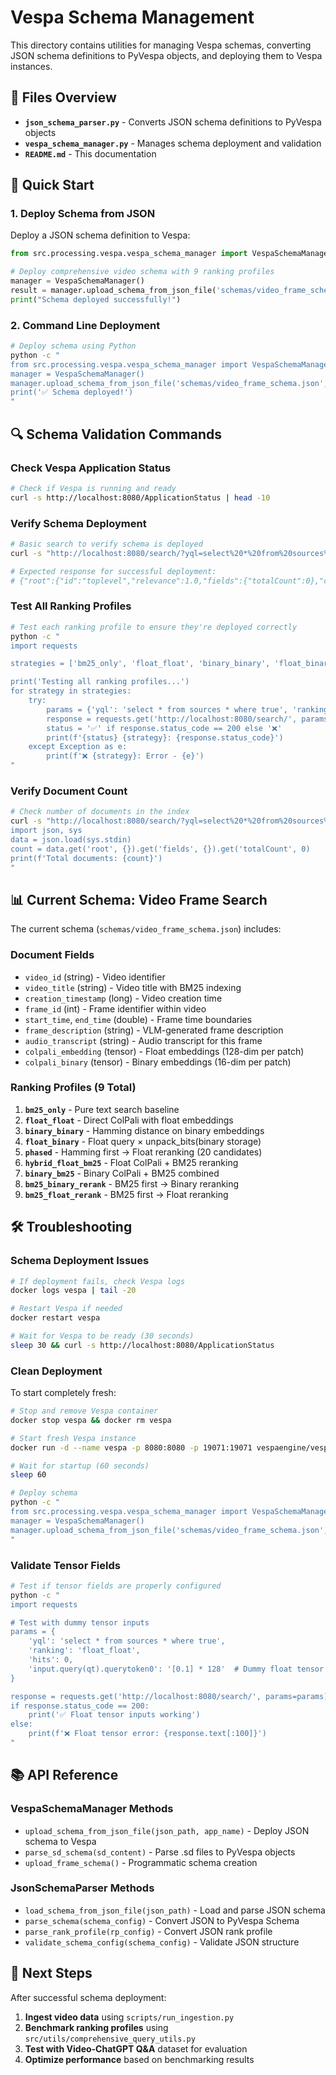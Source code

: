 # Vespa Schema Management

This directory contains utilities for managing Vespa schemas, converting JSON schema definitions to PyVespa objects, and deploying them to Vespa instances.

## 📁 Files Overview

- **`json_schema_parser.py`** - Converts JSON schema definitions to PyVespa objects
- **`vespa_schema_manager.py`** - Manages schema deployment and validation
- **`README.md`** - This documentation

## 🚀 Quick Start

### 1. Deploy Schema from JSON

Deploy a JSON schema definition to Vespa:

```python
from src.processing.vespa.vespa_schema_manager import VespaSchemaManager

# Deploy comprehensive video schema with 9 ranking profiles
manager = VespaSchemaManager()
result = manager.upload_schema_from_json_file('schemas/video_frame_schema.json', 'videosearch')
print("Schema deployed successfully!")
```

### 2. Command Line Deployment

```bash
# Deploy schema using Python
python -c "
from src.processing.vespa.vespa_schema_manager import VespaSchemaManager
manager = VespaSchemaManager()
manager.upload_schema_from_json_file('schemas/video_frame_schema.json', 'videosearch')
print('✅ Schema deployed!')
"
```

## 🔍 Schema Validation Commands

### Check Vespa Application Status

```bash
# Check if Vespa is running and ready
curl -s http://localhost:8080/ApplicationStatus | head -10
```

### Verify Schema Deployment

```bash
# Basic search to verify schema is deployed
curl -s "http://localhost:8080/search/?yql=select%20*%20from%20sources%20*%20where%20true&hits=0"

# Expected response for successful deployment:
# {"root":{"id":"toplevel","relevance":1.0,"fields":{"totalCount":0},"coverage":{"coverage":100,"documents":0,"full":true,"nodes":1,"results":1,"resultsFull":1}}}
```

### Test All Ranking Profiles

```bash
# Test each ranking profile to ensure they're deployed correctly
python -c "
import requests

strategies = ['bm25_only', 'float_float', 'binary_binary', 'float_binary', 'phased', 'hybrid_float_bm25', 'binary_bm25', 'bm25_binary_rerank', 'bm25_float_rerank']

print('Testing all ranking profiles...')
for strategy in strategies:
    try:
        params = {'yql': 'select * from sources * where true', 'ranking': strategy, 'hits': 0}
        response = requests.get('http://localhost:8080/search/', params=params)
        status = '✅' if response.status_code == 200 else '❌'
        print(f'{status} {strategy}: {response.status_code}')
    except Exception as e:
        print(f'❌ {strategy}: Error - {e}')
"
```

### Verify Document Count

```bash
# Check number of documents in the index
curl -s "http://localhost:8080/search/?yql=select%20*%20from%20sources%20*%20where%20true&hits=0" | python -c "
import json, sys
data = json.load(sys.stdin)
count = data.get('root', {}).get('fields', {}).get('totalCount', 0)
print(f'Total documents: {count}')
"
```

## 📊 Current Schema: Video Frame Search

The current schema (`schemas/video_frame_schema.json`) includes:

### Document Fields
- `video_id` (string) - Video identifier
- `video_title` (string) - Video title with BM25 indexing
- `creation_timestamp` (long) - Video creation time
- `frame_id` (int) - Frame identifier within video
- `start_time`, `end_time` (double) - Frame time boundaries
- `frame_description` (string) - VLM-generated frame description
- `audio_transcript` (string) - Audio transcript for this frame
- `colpali_embedding` (tensor<float>) - Float embeddings (128-dim per patch)
- `colpali_binary` (tensor<int8>) - Binary embeddings (16-dim per patch)

### Ranking Profiles (9 Total)

1. **`bm25_only`** - Pure text search baseline
2. **`float_float`** - Direct ColPali with float embeddings
3. **`binary_binary`** - Hamming distance on binary embeddings
4. **`float_binary`** - Float query × unpack_bits(binary storage)
5. **`phased`** - Hamming first → Float reranking (20 candidates)
6. **`hybrid_float_bm25`** - Float ColPali + BM25 reranking
7. **`binary_bm25`** - Binary ColPali + BM25 combined
8. **`bm25_binary_rerank`** - BM25 first → Binary reranking
9. **`bm25_float_rerank`** - BM25 first → Float reranking

## 🛠️ Troubleshooting

### Schema Deployment Issues

```bash
# If deployment fails, check Vespa logs
docker logs vespa | tail -20

# Restart Vespa if needed
docker restart vespa

# Wait for Vespa to be ready (30 seconds)
sleep 30 && curl -s http://localhost:8080/ApplicationStatus
```

### Clean Deployment

To start completely fresh:

```bash
# Stop and remove Vespa container
docker stop vespa && docker rm vespa

# Start fresh Vespa instance
docker run -d --name vespa -p 8080:8080 -p 19071:19071 vespaengine/vespa

# Wait for startup (60 seconds)
sleep 60

# Deploy schema
python -c "
from src.processing.vespa.vespa_schema_manager import VespaSchemaManager
manager = VespaSchemaManager()
manager.upload_schema_from_json_file('schemas/video_frame_schema.json', 'videosearch')
"
```

### Validate Tensor Fields

```bash
# Test if tensor fields are properly configured
python -c "
import requests

# Test with dummy tensor inputs
params = {
    'yql': 'select * from sources * where true',
    'ranking': 'float_float',
    'hits': 0,
    'input.query(qt).querytoken0': '[0.1] * 128'  # Dummy float tensor
}

response = requests.get('http://localhost:8080/search/', params=params)
if response.status_code == 200:
    print('✅ Float tensor inputs working')
else:
    print(f'❌ Float tensor error: {response.text[:100]}')
"
```

## 📚 API Reference

### VespaSchemaManager Methods

- `upload_schema_from_json_file(json_path, app_name)` - Deploy JSON schema to Vespa
- `parse_sd_schema(sd_content)` - Parse .sd files to PyVespa objects
- `upload_frame_schema()` - Programmatic schema creation

### JsonSchemaParser Methods

- `load_schema_from_json_file(json_path)` - Load and parse JSON schema
- `parse_schema(schema_config)` - Convert JSON to PyVespa Schema
- `parse_rank_profile(rp_config)` - Convert JSON rank profile
- `validate_schema_config(schema_config)` - Validate JSON structure

## 🎯 Next Steps

After successful schema deployment:

1. **Ingest video data** using `scripts/run_ingestion.py`
2. **Benchmark ranking profiles** using `src/utils/comprehensive_query_utils.py`
3. **Test with Video-ChatGPT Q&A** dataset for evaluation
4. **Optimize performance** based on benchmarking results